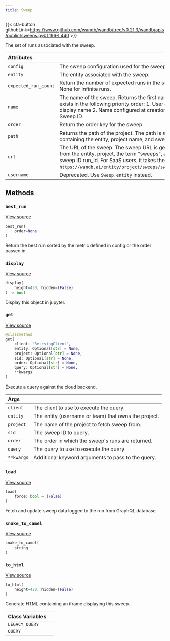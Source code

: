 ```yaml
---
title: Sweep
---
```


{{< cta-button githubLink=https://www.github.com/wandb/wandb/tree/v0.21.3/wandb/apis/public/sweeps.py#L196-L440 >}}

The set of runs associated with the sweep.

| Attributes |  |
| :--- | :--- |
|  `config` |  The sweep configuration used for the sweep. |
|  `entity` |  The entity associated with the sweep. |
|  `expected_run_count` |  Return the number of expected runs in the sweep or None for infinite runs. |
|  `name` |  The name of the sweep. Returns the first name that exists in the following priority order: 1. User-edited display name 2. Name configured at creation time 3. Sweep ID |
|  `order` |  Return the order key for the sweep. |
|  `path` |  Returns the path of the project. The path is a list containing the entity, project name, and sweep ID. |
|  `url` |  The URL of the sweep. The sweep URL is generated from the entity, project, the term "sweeps", and the sweep ID.run_id. For SaaS users, it takes the form of `https://wandb.ai/entity/project/sweeps/sweeps_ID`. |
|  `username` |  Deprecated. Use `Sweep.entity` instead. |

## Methods

### `best_run`

[View source](https://www.github.com/wandb/wandb/tree/v0.21.3/wandb/apis/public/sweeps.py#L294-L317)

```python
best_run(
    order=None
)
```

Return the best run sorted by the metric defined in config or the order passed in.

### `display`

[View source](https://www.github.com/wandb/wandb/tree/v0.21.3/wandb/apis/attrs.py#L16-L36)

```python
display(
    height=420, hidden=(False)
) -> bool
```

Display this object in jupyter.

### `get`

[View source](https://www.github.com/wandb/wandb/tree/v0.21.3/wandb/apis/public/sweeps.py#L360-L422)

```python
@classmethod
get(
    client: "RetryingClient",
    entity: Optional[str] = None,
    project: Optional[str] = None,
    sid: Optional[str] = None,
    order: Optional[str] = None,
    query: Optional[str] = None,
    **kwargs
)
```

Execute a query against the cloud backend.

| Args |  |
| :--- | :--- |
|  `client` |  The client to use to execute the query. |
|  `entity` |  The entity (username or team) that owns the project. |
|  `project` |  The name of the project to fetch sweep from. |
|  `sid` |  The sweep ID to query. |
|  `order` |  The order in which the sweep's runs are returned. |
|  `query` |  The query to use to execute the query. |
|  `**kwargs` |  Additional keyword arguments to pass to the query. |

### `load`

[View source](https://www.github.com/wandb/wandb/tree/v0.21.3/wandb/apis/public/sweeps.py#L270-L282)

```python
load(
    force: bool = (False)
)
```

Fetch and update sweep data logged to the run from GraphQL database.

<!-- lazydoc-ignore: internal -->


### `snake_to_camel`

[View source](https://www.github.com/wandb/wandb/tree/v0.21.3/wandb/apis/attrs.py#L12-L14)

```python
snake_to_camel(
    string
)
```

### `to_html`

[View source](https://www.github.com/wandb/wandb/tree/v0.21.3/wandb/apis/public/sweeps.py#L424-L432)

```python
to_html(
    height=420, hidden=(False)
)
```

Generate HTML containing an iframe displaying this sweep.

| Class Variables |  |
| :--- | :--- |
|  `LEGACY_QUERY`<a id="LEGACY_QUERY"></a> |   |
|  `QUERY`<a id="QUERY"></a> |   |
